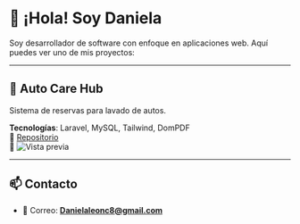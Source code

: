 # 👋 ¡Hola! Soy Daniela

Soy desarrollador de software con enfoque en aplicaciones web. Aquí puedes ver uno de mis proyectos:

---

## 🚗 Auto Care Hub
Sistema de reservas para lavado de autos.

**Tecnologías**: Laravel, MySQL, Tailwind, DomPDF  
📁 [Repositorio](https://github.com/Dani12-Le/Car_Wash.git)  
📸 ![Vista previa](https://github.com/Dani12-Le/Car_Wash/blob/main/docs/images/inicio.png?raw=true)


---

## 📫 Contacto

- 💌 Correo: **Danielaleonc8@gmail.com**
